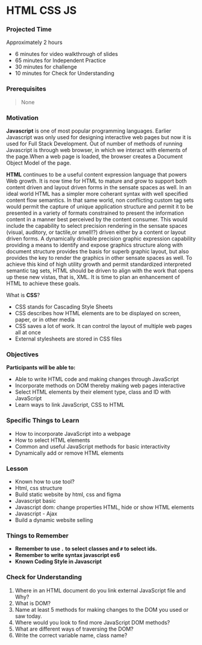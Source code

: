 # HTML CSS JS

### Projected Time

Approximately 2 hours

- 6 minutes for video walkthrough of slides
- 65 minutes for Independent Practice
- 30 minutes for challenge
- 10 minutes for Check for Understanding

### Prerequisites

> None

### Motivation

**Javascript** is one of most popular programming languages. Earlier Javascript was only used for designing interactive web pages but now it is used for Full Stack Development. Out of number of methods of running Javascript is through web browser, in which we interact with elements of the page.When a web page is loaded, the browser creates a Document Object Model of the page.

**HTML** continues to be a useful content expression language that powers Web growth. It is now time for HTML to mature and grow to support both content driven and layout driven forms in the sensate spaces as well. In an ideal world HTML has a simpler more coherant syntax with well specified content flow semantics. In that same world, non conflicting custom tag sets would permit the capture of unique application structure and permit it to be presented in a variety of formats constrained to present the information content in a manner best perceived by the content consumer. This would include the capability to select precision rendering in the sensate spaces (visual, auditory, or tactile,or smell!?) driven either by a content or layout driven forms. A dynamically drivable precision graphic expression capability providing a means to identify and expose graphics structure along with document structure provides the basis for superb graphic layout, but also provides the key to render the graphics in other sensate spaces as well. To achieve this kind of high utility growth and permit standardized interpreted semantic tag sets, HTML should be driven to align with the work that opens up these new vistas, that is, XML. It is time to plan an enhancement of HTML to achieve these goals.

What is **CSS**?

- CSS stands for Cascading Style Sheets
- CSS describes how HTML elements are to be displayed on screen, paper, or in other media
- CSS saves a lot of work. It can control the layout of multiple web pages all at once
- External stylesheets are stored in CSS files

### Objectives

**Participants will be able to:**

- Able to write HTML code and making changes through JavaScript
- Incorporate methods on DOM thereby making web pages interactive
- Select HTML elements by their element type, class and ID with JavaScript
- Learn ways to link JavaScript, CSS to HTML

### Specific Things to Learn

- How to incorporate JavaScript into a webpage
- How to select HTML elements
- Common and useful JavaScript methods for basic interactivity
- Dynamically add or remove HTML elements

### Lesson

- Known how to use tool?
- Html, css structure
- Build static website by html, css and figma
- Javascript basic
- Javascript dom: change properties HTML, hide or show HTML elements
- Javascript - Ajax
- Build a dynamic website selling

### Things to Remember

- **Remember to use `.` to select classes and `#` to select ids.**
- **Remember to write syntax javascript es6**
- **Known Coding Style in Javascript**

### Check for Understanding

1. Where in an HTML document do you link external JavaScript file and Why?
2. What is DOM?
3. Name at least 5 methods for making changes to the DOM you used or saw today.
4. Where would you look to find more JavaScript DOM methods?
5. What are different ways of traversing the DOM?
6. Write the correct variable name, class name?
